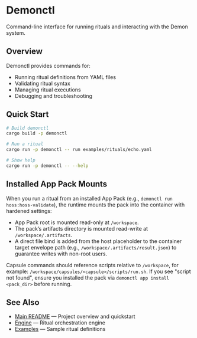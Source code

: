 # Demonctl

Command-line interface for running rituals and interacting with the Demon system.

## Overview

Demonctl provides commands for:
- Running ritual definitions from YAML files
- Validating ritual syntax
- Managing ritual executions
- Debugging and troubleshooting

## Quick Start

```bash
# Build demonctl
cargo build -p demonctl

# Run a ritual
cargo run -p demonctl -- run examples/rituals/echo.yaml

# Show help
cargo run -p demonctl -- --help
```

## Installed App Pack Mounts

When you run a ritual from an installed App Pack (e.g., `demonctl run hoss:hoss-validate`),
the runtime mounts the pack into the container with hardened settings:

- App Pack root is mounted read-only at `/workspace`.
- The pack’s artifacts directory is mounted read-write at `/workspace/.artifacts`.
- A direct file bind is added from the host placeholder to the container target
  envelope path (e.g., `/workspace/.artifacts/result.json`) to guarantee writes
  with non-root users.

Capsule commands should reference scripts relative to `/workspace`, for example:
`/workspace/capsules/<capsule>/scripts/run.sh`. If you see "script not found",
ensure you installed the pack via `demonctl app install <pack_dir>` before running.

## See Also

- [Main README](../README.md) — Project overview and quickstart
- [Engine](../engine/) — Ritual orchestration engine
- [Examples](../examples/rituals/) — Sample ritual definitions
